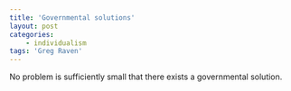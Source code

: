 ```yaml
---
title: 'Governmental solutions'
layout: post
categories:
    - individualism
tags: 'Greg Raven'
---
```


No problem is sufficiently small that there exists a governmental solution.